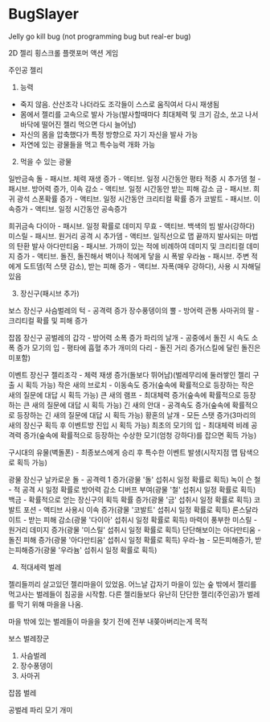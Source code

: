 # BugSlayer
Jelly go kill bug (not programming bug but real-er bug)


2D 젤리 횡스크롤 플랫포머 액션 게임

주인공 젤리

1. 능력
- 죽지 않음. 산산조각 나더라도 조각들이 스스로 움직여서 다시 재생됨
- 몸에서 젤리를 고속으로 발사 가능(발사할때마다 최대체력 및 크기 감소, 쏘고 나서 바닥에 떨어진 젤리 먹으면 다시 늘어남)
- 자신의 몸을 압축했다가 특정 방향으로 자기 자신을 발사 가능
- 자연에 있는 광물들을 먹고 특수능력 개화 가능

2. 먹을 수 있는 광물

일반금속
돌 - 패시브. 체력 재생 증가 - 액티브. 일정 시간동안 평타 적중 시 추가뎀
철 - 패시브. 방어력 증가, 이속 감소 - 액티브. 일정 시간동안 받는 피해 감소
금 - 패시브. 희귀 광석 스폰확률 증가 - 액티브. 일정 시간동안 크리티컬 확률 증가
코발트 - 패시브. 이속증가 - 액티브. 일정 시간동안 공속증가

희귀금속
다이아 - 패시브. 일정 확률로 데미지 무효 - 액티브. 백색의 빔 발사(강하다)
미스릴 - 패시브. 원거리 공격 시 추가뎀 - 액티브. 일직선으로 맵 끝까지 발사되는 마법의 탄환 발사
아다만티움 - 패시브. 가까이 있는 적에 비례하여 데미지 및 크리티컬 데미지 증가 - 액티브. 돌진, 돌진해서 벽이나 적에게 닿을 시 폭발
우라늄 - 패시브. 주변 적에게 도트뎀(적 스탯 감소), 받는 피해 증가 - 액티브. 자폭(매우 강하다), 사용 시 자해딜 있음

3. 장신구(패시브 추가)

보스 장신구
사슴벌레의 턱 - 공격력 증가
장수풍뎅이의 뿔 - 방어력 관통
사마귀의 팔 - 크리티컬 확률 및 피해 증가

잡몹 장신구
공벌레의 갑각 - 방어력 소폭 증가
파리의 날개 - 공중에서 돌진 시 속도 소폭 증가
모기의 입 - 평타에 흡혈 추가
개미의 다리 - 돌진 거리 증가(스킬에 달린 돌진은 미포함)

이벤트 장신구
젤리조각 - 체력 재생 증가(돌보다 뛰어남)(벌레무리에 둘러쌓인 젤리 구출 시 획득 가능)
작은 새의 브로치 - 이동속도 증가(숲속에 확률적으로 등장하는 작은 새의 질문에 대답 시 획득 가능)
큰 새의 램프 - 최대체력 증가(숲속에 확률적으로 등장하는 큰 새의 질문에 대답 시 획득 가능)
긴 새의 안대 - 공격속도 증가(숲속에 확률적으로 등장하는 긴 새의 질문에 대답 시 획득 가능)
황혼의 날개 - 모든 스탯 증가(3마리의 새의 장신구 획득 후 이벤트방 진입 시 획득 가능)
최초의 모기의 입 - 최대체력 비례 공격력 증가(숲속에 확률적으로 등장하는 수상한 모기(엄청 강하다)를 잡으면 획득 가능)

구시대의 유물(벽돌폰) - 최종보스에게 승리 후 특수한 이벤트 발생(시작지점 맵 탐색으로 획득 가능)

광물 장신구
날카로운 돌 - 공격력 1 증가(광물 '돌' 섭취시 일정 확률로 획득)
녹이 슨 철 - 적 공격 시 일정 확률로 방어력 감소 디버프 부여(광물 '철' 섭취시 일정 확률로 획득)
백금 - 확률적으로 얻는 장신구의 획득 확률 증가(광물 '금' 섭취시 일정 확률로 획득)
코발트 포션 - 액티브 사용시 이속 증가(광물 '코발트' 섭취시 일정 확률로 획득)
론스달라이트 - 받는 피해 감소(광물 '다이아' 섭취시 일정 확률로 획득)
마력이 풍부한 미스릴 - 원거리 데미지 증가(광물 '미스릴' 섭취시 일정 확률로 획득)
단단해보이는 아다만티움 - 돌진 피해 증가(광물 '아다만티움' 섭취시 일정 확률로 획득)
우라-늄 - 모든피해증가, 받는피해증가(광물 '우라늄' 섭취시 일정 확률로 획득)

4. 적대세력 벌레

젤리들끼리 살고있던 젤리마을이 있었음.
어느날 갑자기 마을이 있는 숲 밖에서 젤리를 먹고사는 벌레들이 침공을 시작함.
다른 젤리들보다 유난히 단단한 젤리(주인공)가 벌레를 막기 위해 마을을 나옴.

마을 밖에 있는 벌레들이 마을을 찾기 전에 전부 내쫒아버리는게 목적

보스 벌레장군

1. 사슴벌레
2. 장수풍뎅이
3. 사마귀

잡몹 벌레

공벌레
파리
모기
개미
